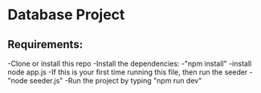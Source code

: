 # Database Project
## Requirements:

-Clone or install this repo
-Install the dependencies:
    -"npm install"
    -install node app.js
-If this is your first time running this file, then run the seeder - "node seeder.js" 
-Run the project by typing "npm run dev"
